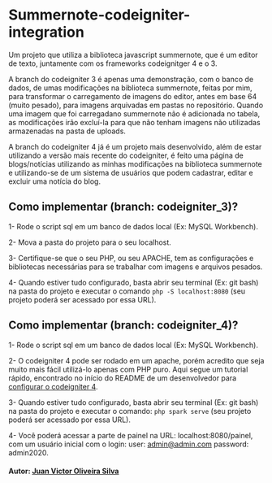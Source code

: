 # Summernote-codeigniter-integration
Um projeto que utiliza a biblioteca javascript summernote, que é um editor de texto, juntamente com os frameworks codeignitger 4 e o 3.

A branch do codeigniter 3 é apenas uma demonstração, com o banco de dados, de umas modificações na biblioteca summernote, feitas por mim, para transformar o carregamento de imagens do editor, antes em base 64 (muito pesado), para imagens arquivadas em pastas no repositório. Quando uma imagem que foi carregadano summernote não é adicionada no tabela, as modificações irão excluí-la para que não tenham imagens não utilizadas armazenadas na pasta de uploads. 

A branch do codeigniter 4 já é um projeto mais desenvolvido, além de estar utilizando a versão mais recente do codeigniter, é feito uma página de blogs/notícias utilizando as minhas modificações na biblioteca summernote e utilizando-se de um sistema de usuários que podem cadastrar, editar e excluir uma notícia do blog.

## Como implementar (branch: codeigniter_3)?
1- Rode o script sql em um banco de dados local (Ex: MySQL Workbench).

2- Mova a pasta do projeto para o seu localhost.

3- Certifique-se que o seu PHP, ou seu APACHE, tem as configurações e bibliotecas necessárias para se trabalhar com imagens e arquivos pesados.

4- Quando estiver tudo configurado, basta abrir seu terminal (Ex: git bash) na pasta do projeto e executar o comando `php -S localhost:8080` (seu projeto poderá ser acessado por essa URL).

## Como implementar (branch: codeigniter_4)?

1- Rode o script sql em um banco de dados local (Ex: MySQL Workbench).

2- O codeigniter 4 pode ser rodado em um apache, porém acredito que seja muito mais fácil utilizá-lo apenas com PHP puro. Aqui segue um tutorial rápido, encontrado no início do README de um desenvolvedor para [configurar o codeigniter 4](https://github.com/matheuscastroweb/ci4-crud "matheuscastroweb/ci4-crud").

3- Quando estiver tudo configurado, basta abrir seu terminal (Ex: git bash) na pasta do projeto e executar o comando: `php spark serve` (seu projeto poderá ser acessado por essa URL).

4- Você poderá acessar a parte de painel na URL: localhost:8080/painel, com um usuário inicial com o login: user: admin@admin.com password: admin2020.

#### Autor: [Juan Victor Oliveira Silva](https://github.com/JuanvictorO "JuanvictorO")
